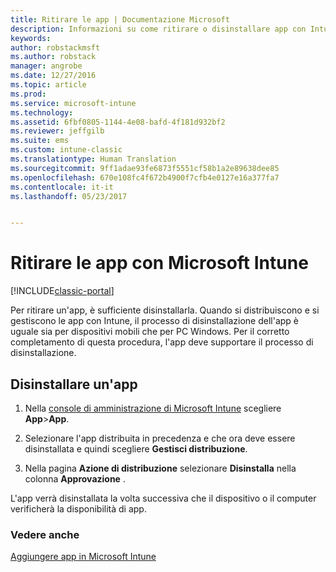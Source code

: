 ```yaml
---
title: Ritirare le app | Documentazione Microsoft
description: Informazioni su come ritirare o disinstallare app con Intune.
keywords: 
author: robstackmsft
ms.author: robstack
manager: angrobe
ms.date: 12/27/2016
ms.topic: article
ms.prod: 
ms.service: microsoft-intune
ms.technology: 
ms.assetid: 6fbf0805-1144-4e08-bafd-4f181d932bf2
ms.reviewer: jeffgilb
ms.suite: ems
ms.custom: intune-classic
ms.translationtype: Human Translation
ms.sourcegitcommit: 9ff1adae93fe6873f5551cf58b1a2e89638dee85
ms.openlocfilehash: 670e108fc4f672b4900f7cfb4e0127e16a377fa7
ms.contentlocale: it-it
ms.lasthandoff: 05/23/2017


---
```


# <a name="retire-apps-using-microsoft-intune"></a>Ritirare le app con Microsoft Intune

[!INCLUDE[classic-portal](../includes/classic-portal.md)]

Per ritirare un'app, è sufficiente disinstallarla. Quando si distribuiscono e si gestiscono le app con Intune, il processo di disinstallazione dell'app è uguale sia per dispositivi mobili che per PC Windows. Per il corretto completamento di questa procedura, l'app deve supportare il processo di disinstallazione.

## <a name="uninstall-an-app"></a>Disinstallare un'app

1.  Nella [console di amministrazione di Microsoft Intune](https://manage.microsoft.com) scegliere **App**&gt;**App**.

2.  Selezionare l'app distribuita in precedenza e che ora deve essere disinstallata e quindi scegliere **Gestisci distribuzione**.

3.  Nella pagina **Azione di distribuzione** selezionare **Disinstalla** nella colonna **Approvazione** .

L'app verrà disinstallata la volta successiva che il dispositivo o il computer verificherà la disponibilità di app.

### <a name="see-also"></a>Vedere anche
[Aggiungere app in Microsoft Intune](add-apps.md)


